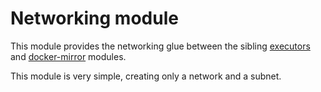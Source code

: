 # Networking module

This module provides the networking glue between the sibling [executors](https://registry.terraform.io/modules/sourcegraph/executors/google/3.41.0/submodules/executors) and [docker-mirror](https://registry.terraform.io/modules/sourcegraph/executors/google/3.41.0/submodules/docker-mirror) modules.

This module is very simple, creating only a network and a subnet.
